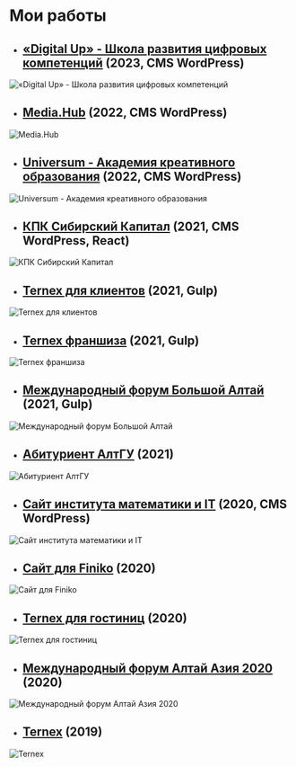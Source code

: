 # Мои работы

* ## [«Digital Up» - Школа развития цифровых компетенций](https://digitalup.asu.ru/) (2023, CMS WordPress)
![«Digital Up» - Школа развития цифровых компетенций](./thumbs/digitalUp.jpg "«Digital Up» - Школа развития цифровых компетенций")​

* ## [Media.Hub](https://quetan.github.io/MediaHub/) (2022, CMS WordPress)
![Media.Hub](./thumbs/MediaHub.jpg "Media.Hub")​

* ## [Universum - Академия креативного образования](https://universum.asu.ru/) (2022, CMS WordPress)
![Universum - Академия креативного образования](./thumbs/universum.jpg "Universum - Академия креативного образования")​

* ## [КПК Сибирский Капитал](https://sibkap.ru/) (2021, CMS WordPress, React)
![КПК Сибирский Капитал](./thumbs/sibkap.jpg "КПК Сибирский Капитал")​

* ## [Ternex для клиентов](https://ternex.ru/consumers/) (2021, Gulp)
![Ternex для клиентов](./thumbs/ternex2.jpg "Ternex для клиентов")​

* ## [Ternex франшиза](https://ternex.ru/franchise/) (2021, Gulp)
![Ternex франшиза](./thumbs/franchise.jpg "Ternex франшиза")

* ## [Международный форум Большой Алтай](http://altai2021.asu.ru/) (2021, Gulp)
![Международный форум Большой Алтай](./thumbs/altai.jpg "Международный форум Большой Алтай")​

* ## [Абитуриент АлтГУ](https://abiturient.asu.ru/) (2021)
![Абитуриент АлтГУ](./thumbs/abit.jpg "Абитуриент АлтГУ")​

* ## [Сайт института математики и IT](http://www.math.asu.ru/) (2020, CMS WordPress)
![Сайт института математики и IT](./thumbs/math.jpg "Сайт института математики и IT")​

* ## [Сайт для Finiko](https://quetan.github.io/finiko_removed) (2020)
![Сайт для Finiko](./thumbs/finiko.jpg "Сайт для Finiko")​

* ## [Ternex для гостиниц](https://ternex.ru/hotels/) (2020)
![Ternex для гостиниц](./thumbs/hotels.jpg "Ternex для гостиниц")​

* ## [Международный форум Алтай Азия 2020](http://altaiasia2020.asu.ru/) (2020)
![Международный форум Алтай Азия 2020](./thumbs/asia.jpg "Международный форум Алтай Азия 2020")​

* ## [Ternex](https://ternex.ru) (2019) 
![Ternex](./thumbs/ternex.jpg "Ternex")​


